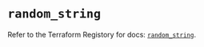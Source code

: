 # `random_string`

Refer to the Terraform Registory for docs: [`random_string`](https://www.terraform.io/docs/providers/random/r/string).
